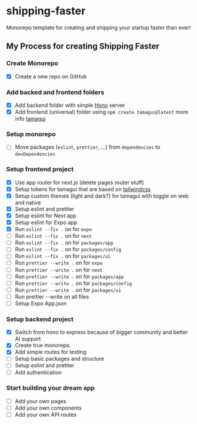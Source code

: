 # shipping-faster

Monorepo template for creating and shipping your startup faster than ever!

## My Process for creating Shipping Faster

### Create Monorepo

- [x] Create a new repo on GitHub

### Add backed and frontend folders

- [x] Add backend folder with simple [Hono](https://hono.dev/) server
- [x] Add frontend (universal) folder using `npm create tamagui@latest` more info [tamagui](https://tamagui.dev/)

### Setup monorepo

- [ ] Move packages (`eslint`, `prettier`, ...) from `dependencies` to `devDependencies`

### Setup frontend project

- [x] Use app router for next.js (delete pages router stuff)
- [x] Setup tokens for tamagui that are based on [tailwindcss](https://tailwindcss.com/)
- [x] Setup custom themes (light and dark?) for tamagui with toggle on web and native
- [x] Setup eslint and prettier
- [x] Setup eslint for Next app
- [x] Setup eslint for Expo app
- [x] Run `eslint --fix .` on for `expo`
- [ ] Run `eslint --fix .` on for `next`
- [ ] Run `eslint --fix .` on for `packages/app`
- [ ] Run `eslint --fix .` on for `packages/config`
- [ ] Run `eslint --fix .` on for `packages/ui`
- [ ] Run `prettier --write .` on for `expo`
- [ ] Run `prettier --write .` on for `next`
- [ ] Run `prettier --write .` on for `packages/app`
- [ ] Run `prettier --write .` on for `packages/config`
- [ ] Run `prettier --write .` on for `packages/ui`
- [ ] Run prettier --write on all files
- [ ] Setup Expo App.json

### Setup backend project

- [x] Switch from hono to express because of bigger community and better AI support
- [x] Create true monorepo
- [x] Add simple routes for testing
- [ ] Setup basic packages and structure
- [ ] Setup eslint and prettier
- [ ] Add authentication

### Start building your dream app

- [ ] Add your own pages
- [ ] Add your own components
- [ ] Add your own API routes
